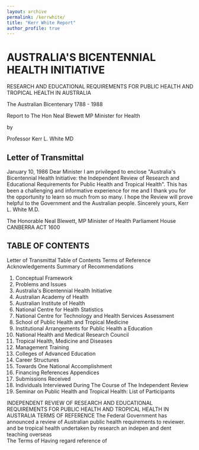 ```yaml
---
layout: archive
permalink: /kerrwhite/
title: "Kerr White Report"
author_profile: true
---
```



# AUSTRALIA'S BICENTENNIAL HEALTH INITIATIVE 
RESEARCH AND EDUCATIONAL REQUIREMENTS FOR PUBLIC HEALTH AND TROPICAL HEALTH IN AUSTRALIA

The Australian Bicentenary 1788 - 1988

Report to The Hon Neal Blewett MP
Minister for Health

by 

Professor Kerr L. White MD


## Letter of Transmittal

January 10, 1986
Dear Minister 
I am privileged to enclose "Australia's Bicentennial Health Initiative: the Independent Review of Research and Educational Requirements for Public Health and Tropical Health". 
This has been a challenging and informative experience for me and I thank you for the opportunity to learn so much from so many. I hope the Review will prove helpful to the Government and the Australian people. 
Sincerely yours, 
Kerr L. White M.D. 

The Honorable Neal Blewett, MP
Minister of Health 
Parliament House 
CANBERRA ACT 1600 

## TABLE OF CONTENTS

Letter of Transmittal
Table of Contents 
Terms of Reference 
Acknowledgements 
Summary of Recommendations 

1. Conceptual Framework  
2. Problems and Issues
3. Australia's Bicentennial Health Initiative 
4. Australian Academy of Health
5. Australian Institute of Health
6. National Centre for Health Statistics
7. National Centre for Technology and Health Services Assessment
8. School of Public Health and Tropical Medicine
9. Institutional Arrangements for Public Health 
a Education
10. National Health and Medical Research Council 
11. Tropical Health, Medicine and Diseases
12. Management Training
13. Colleges of Advanced Education
14. Career Structures
15. Towards One National Accomplishment
16. Financing
References
Appendices 
1. Submissions Received 
2. Individuals Interviewed During The Course of The Independent Review 
3. Seminar on Public Health and Tropical Health: List of Participants 

INDEPENDENT REVIEW OF RESEARCH AND EDUCATIONAL REQUIREMENTS FOR PUBLIC HEALTH AND TROPICAL HEALTH IN AUSTRALIA 
TERMS OF REFERENCE The Federal Government has announced a review of Australian 
public health requirements to reviewer.  and be  tropical health undertaken by  research an indepen and dent  teaching overseas  
The Terms of Having regard  reference of
